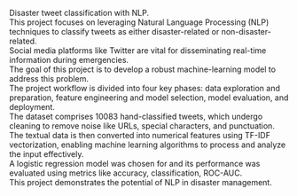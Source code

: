 Disaster tweet classification with NLP.       
This project focuses on leveraging Natural Language Processing (NLP) techniques to classify tweets as either disaster-related or non-disaster-related.   
Social media platforms like Twitter are vital for disseminating real-time information during emergencies.     
The goal of this project is to develop a robust machine-learning model to address this problem.    
The project workflow is divided into four key phases: data exploration and preparation, feature engineering and model selection, model evaluation, and deployment.     
The dataset comprises 10083 hand-classified tweets, which undergo cleaning to remove noise like URLs, special characters, and punctuation.    
The textual data is then converted into numerical features using TF-IDF vectorization, enabling machine learning algorithms to process and analyze the input effectively.     
A logistic regression model was chosen for and its performance was evaluated using metrics like accuracy, classification, ROC-AUC.      
This project demonstrates the potential of NLP in disaster management.   
